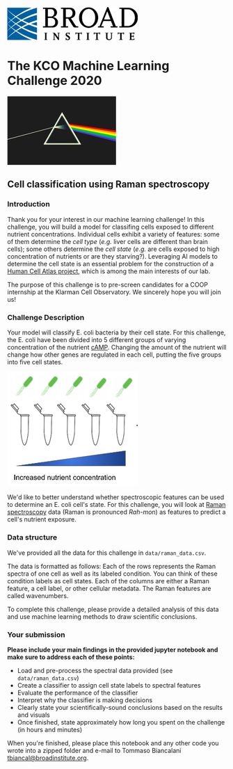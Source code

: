 <img src="images/broad_logo.png" width="300"/> 

# The KCO Machine Learning Challenge 2020

<img src="images/rainbow.png" width="250"/>

## Cell classification using Raman spectroscopy


### Introduction
Thank you for your interest in our machine learning challenge! In this challenge, you will build a model for classifing cells exposed to different nutrient concentrations. Individual cells exhibit a variety of features: some of them determine the *cell type* (*e.g.* liver cells are different than brain cells); some others determine the *cell state* (*e.g.* are cells exposed to high concentration of nutrients or are they starving?). Leveraging AI models to determine the cell state is an essential problem for the construction of a [Human Cell Atlas project](https://www.humancellatlas.org/), which is among the main interests of our lab. 

The purpose of this challenge is to pre-screen candidates for a COOP internship at the Klarman Cell Observatory. We sincerely hope you will join us!

### Challenge Description
Your model will classify E. coli bacteria by their cell state. For this challenge, the E. coli have been divided into 5 different groups of varying concentration of the nutrient [cAMP](https://en.wikipedia.org/wiki/Cyclic_adenosine_monophosphate). Changing the amount of the nutrient will change how other genes are regulated in each cell, putting the five groups into five cell states.

<img src="images/ecoli_states.png" width="300"/>

We'd like to better understand whether spectroscopic features can be used to determine an E. coli cell's state. For this challenge, you will look at [Raman spectroscopy](https://en.wikipedia.org/wiki/Raman_spectroscopy) data (Raman is pronounced *Rah-mon*) as features to predict a cell's nutrient exposure.
 

### Data structure
We've provided all the data for this challenge in `data/raman_data.csv`.

The data is formatted as follows: Each of the rows represents the Raman spectra of one cell as well as its labeled condition. You can think of these condition labels as cell states. Each of the columns are either a Raman feature, a cell label, or other cellular metadata. The Raman features are called wavenumbers.

To complete this challenge, please provide a detailed analysis of this data and use machine learning methods to draw scientific conclusions.

### Your submission
**Please include your main findings in the provided jupyter notebook and make sure to address each of these points:**
- Load and pre-process the spectral data provided (see `data/raman_data.csv`)
- Create a classifier to assign cell state labels to spectral features
- Evaluate the performance of the classifier
- Interpret why the classifier is making decisions
- Clearly state your scientifically-sound conclusions based on the results and visuals
- Once finished, state approximately how long you spent on the challenge (in hours and minutes)


When you're finished, please place this notebook and any other code you wrote into a zipped folder and e-mail to Tommaso Biancalani <tbiancal@broadinstitute.org>. 
